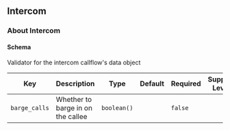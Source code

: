## Intercom

### About Intercom

#### Schema

Validator for the intercom callflow's data object



Key | Description | Type | Default | Required | Support Level
--- | ----------- | ---- | ------- | -------- | -------------
`barge_calls` | Whether to barge in on the callee | `boolean()` |   | `false` |  



